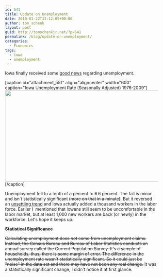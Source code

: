 ```yaml
---
id: 541
title: Update on Unemployment
date: 2010-01-22T13:12:09+00:00
author: tom_schenk
layout: post
guid: http://tomschenkjr.net/?p=541
permalink: /blog/update-on-unemployment/
categories:
  - Economics
tags:
  - iowa
  - unemployment
---
```

Iowa finally received some <a href="http://www.desmoinesregister.com/article/20100122/BUSINESS/100122013/Iowa-s-jobless-rate-falls-to-6.6-">good news</a> regarding unemployment.

[caption id="attachment_551" align="aligncenter" width="600" caption="Iowa Unemployment Rate (Seasonally Adjusted) 1976-2009"]<a href="http://tomschenkjr.net/wordpress/wp-content/uploads/2010/01/ia-unempl-rate-1979-2009.gif"><img class="size-full wp-image-551" title="IA-Unempl-Rate-1979-2009" src="http://tomschenkjr.net/wordpress/wp-content/uploads/2010/01/ia-unempl-rate-1979-2009.gif" alt="" width="600" height="300" /></a>[/caption]

<!--more-->Unemployment fell to a tenth of a percent to 6.6 percent. The fall is minor and isn't statistically significant <del datetime="2010-01-24T17:24:07+00:00">(more on that in a minute)</del>. But it reversed an <a href="http://tomschenkjr.net/2009/12/28/iowa-unemployment-exploring-the-denominator/">unsettling trend</a> and Iowa actually added a thousand workers in the labor force. Earlier I  mentioned that Iowans still seem to be uncomfortable in the labor market, but at least 1,000 new workers are back (or newly) in the workforce. Let's hope it keeps up.

<span style="text-decoration:line-through;"><strong>Statistical Significance</strong></span>

<span style="text-decoration:line-through;">Calculating unemployment does <em>not</em> come from unemployment claims. Instead, the Census Bureau and Bureau of Labor Statistics conducts an annual survey called the Current Population Survey. It's a sample of households, thus, there is some margin of error. The difference in the unemployment rate wasn't statistically significant. So it could just be "noise" in the data set and there may have not been any real change.</span> It was a statistically significant change, I didn't notice it at first glance.
<div id="_mcePaste" style="overflow:hidden;position:absolute;left:-10000px;top:9px;width:1px;height:1px;"><img src="/DOCUME%7E1/tschenk/LOCALS%7E1/Temp/moz-screenshot-3.png" alt="" /></div>